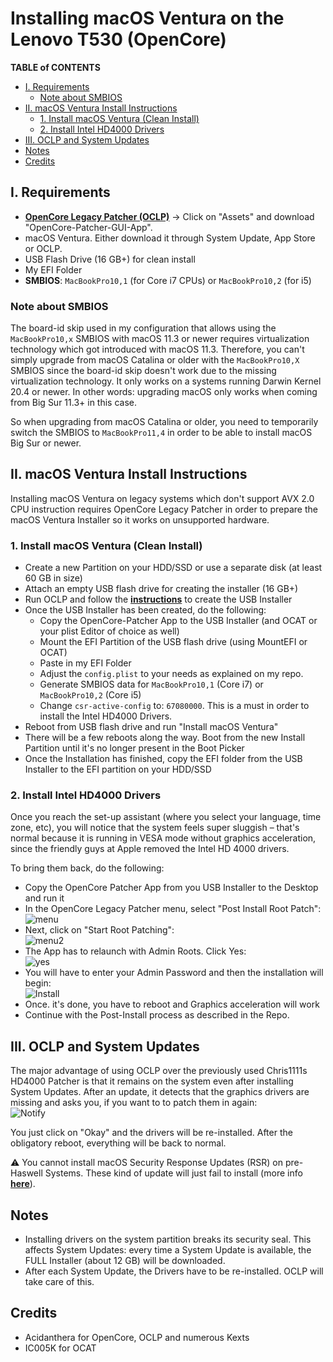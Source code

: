 # Installing macOS Ventura on the Lenovo T530 (OpenCore)

**TABLE of CONTENTS**

- [I. Requirements](#i-requirements)
	- [Note about SMBIOS](#note-about-smbios)
- [II. macOS Ventura Install Instructions](#ii-macos-ventura-install-instructions)
	- [1. Install macOS Ventura (Clean Install)](#1-install-macos-ventura-clean-install)
	- [2. Install Intel HD4000 Drivers](#2-install-intel-hd4000-drivers)
- [III. OCLP and System Updates](#iii-oclp-and-system-updates)
- [Notes](#notes)
- [Credits](#credits)

## I. Requirements
- [**OpenCore Legacy Patcher (OCLP)**](https://github.com/dortania/OpenCore-Legacy-Patcher/releases)  &rarr; Click on "Assets" and download "OpenCore-Patcher-GUI-App".
- macOS Ventura. Either download it through System Update, App Store or OCLP.
- USB Flash Drive (16 GB+) for clean install
- My EFI Folder
- **SMBIOS**: `MacBookPro10,1` (for Core i7 CPUs) or `MacBookPro10,2` (for i5)

### Note about SMBIOS
The board-id skip used in my configuration that allows using the `MacBookPro10,x` SMBIOS with macOS 11.3 or newer requires virtualization technology which got introduced with macOS 11.3. Therefore, you can't simply upgrade from macOS Catalina or older with the `MacBookPro10,X` SMBIOS since the board-id skip doesn't work due to the missing virtualization technology. It only works on a systems running Darwin Kernel 20.4 or newer. In other words: upgrading macOS only works when coming from Big Sur 11.3+ in this case.

So when upgrading from macOS Catalina or older, you need to temporarily switch the SMBIOS to `MacBookPro11,4` in order to be able to install macOS Big Sur or newer.

## II. macOS Ventura Install Instructions
Installing macOS Ventura on legacy systems which don't support AVX 2.0 CPU instruction requires OpenCore Legacy Patcher in order to prepare the macOS Ventura Installer so it works on unsupported hardware.

### 1. Install macOS Ventura (Clean Install)
- Create a new Partition on your HDD/SSD or use a separate disk (at least 60 GB in size)
- Attach an empty USB flash drive for creating the installer (16 GB+)
- Run OCLP and follow the [**instructions**](https://dortania.github.io/OpenCore-Legacy-Patcher/INSTALLER.html#creating-the-installer) to create the USB Installer
- Once the USB Installer has been created, do the following:
	- Copy the OpenCore-Patcher App to the USB Installer (and OCAT or your plist Editor of choice as well)
	- Mount the EFI Partition of the USB flash drive (using MountEFI or OCAT)
	- Paste in my EFI Folder 
	- Adjust the `config.plist` to your needs as explained on my repo.
	- Generate SMBIOS data for `MacBookPro10,1` (Core i7) or `MacBookPro10,2` (Core i5)
	- Change `csr-active-config` to: `67080000`. This is a must in order to install the Intel HD4000 Drivers.
- Reboot from USB flash drive and run "Install macOS Ventura"
- There will be a few reboots along the way. Boot from the new Install Partition until it's no longer present in the Boot Picker
- Once the Installation has finished, copy the EFI folder from the USB Installer to the EFI partition on your HDD/SSD

### 2. Install Intel HD4000 Drivers
Once you reach the set-up assistant (where you select your language, time zone, etc), you will notice that the system feels super sluggish – that's normal because it is running in VESA mode without graphics acceleration, since the friendly guys at Apple removed the Intel HD 4000 drivers. 

To bring them back, do the following:

- Copy the OpenCore Patcher App from you USB Installer to the Desktop and run it
- In the OpenCore Legacy Patcher menu, select "Post Install Root Patch":</br>![menu](https://user-images.githubusercontent.com/76865553/181920348-21a3abad-311f-49c6-b4d9-25e6560b6150.png)
- Next, click on "Start Root Patching":</br>![menu2](https://user-images.githubusercontent.com/76865553/181920368-bdfff312-6390-40a5-9af8-8331569fbe17.png)
- The App has to relaunch with Admin Roots. Click Yes:</br>![yes](https://user-images.githubusercontent.com/76865553/181920381-2b6a4194-60c3-472e-81bb-c5478e3298f9.png)
- You will have to enter your Admin Password and then the installation will begin:</br>![Install](https://user-images.githubusercontent.com/76865553/181920398-38ddf7c5-0dfd-428e-9d7a-5646010d3c08.png)
- Once. it's done, you have to reboot and Graphics acceleration will work
- Continue with the Post-Install process as described in the Repo.

## III. OCLP and System Updates
The major advantage of using OCLP over the previously used Chris1111s HD4000 Patcher is that it remains on the system even after installing System Updates. After an update, it detects that the graphics drivers are missing and asks you, if you want to to patch them in again:</br>![Notify](https://user-images.githubusercontent.com/76865553/181934588-82703d56-1ffc-471c-ba26-e3f59bb8dec6.png)

You just click on "Okay" and the drivers will be re-installed. After the obligatory reboot, everything will be back to normal.

⚠️ You cannot install macOS Security Response Updates (RSR) on pre-Haswell Systems. These kind of update will just fail to install (more info [**here**](https://github.com/dortania/OpenCore-Legacy-Patcher/issues/1019)). 

## Notes
- Installing drivers on the system partition breaks its security seal. This affects System Updates: every time a System Update is available, the FULL Installer (about 12 GB) will be downloaded.
- After each System Update, the Drivers have to be re-installed. OCLP will take care of this.

## Credits
- Acidanthera for OpenCore, OCLP and numerous Kexts
- IC005K for OCAT
